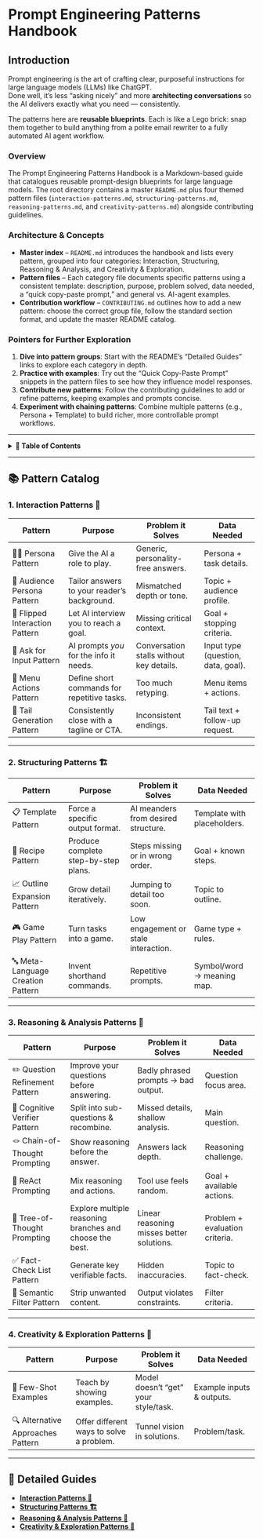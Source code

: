 # Prompt Engineering Patterns Handbook

## Introduction

Prompt engineering is the art of crafting clear, purposeful instructions for large language models (LLMs) like ChatGPT.  
Done well, it’s less “asking nicely” and more **architecting conversations** so the AI delivers exactly what you need — consistently.

The patterns here are **reusable blueprints**. Each is like a Lego brick: snap them together to build anything from a polite email rewriter to a fully automated AI agent workflow.

### Overview

The Prompt Engineering Patterns Handbook is a Markdown-based guide that
catalogues reusable prompt-design blueprints for large language models. The
root directory contains a master `README.md` plus four themed pattern files
(`interaction-patterns.md`, `structuring-patterns.md`,
`reasoning-patterns.md`, and `creativity-patterns.md`) alongside contributing
guidelines.

### Architecture & Concepts

- **Master index** – `README.md` introduces the handbook and lists every
  pattern, grouped into four categories: Interaction, Structuring, Reasoning &
  Analysis, and Creativity & Exploration.
- **Pattern files** – Each category file documents specific patterns using a
  consistent template: description, purpose, problem solved, data needed, a
  “quick copy-paste prompt,” and general vs. AI-agent examples.
- **Contribution workflow** – `CONTRIBUTING.md` outlines how to add a new
  pattern: choose the correct group file, follow the standard section format,
  and update the master README catalog.

### Pointers for Further Exploration

1. **Dive into pattern groups**: Start with the README’s “Detailed Guides”
   links to explore each category in depth.
2. **Practice with examples**: Try out the “Quick Copy-Paste Prompt” snippets
   in the pattern files to see how they influence model responses.
3. **Contribute new patterns**: Follow the contributing guidelines to add or
   refine patterns, keeping examples and prompts concise.
4. **Experiment with chaining patterns**: Combine multiple patterns (e.g.,
   Persona + Template) to build richer, more controllable prompt workflows.

---

<details>
<summary><strong>📜 Table of Contents</strong></summary>

### 1. Interaction Patterns 💬
- [Persona Pattern 🧑‍🎭](./interaction-patterns.md#persona-pattern-)
- [Audience Persona Pattern 👥](./interaction-patterns.md#audience-persona-pattern-)
- [Flipped Interaction Pattern 🔄](./interaction-patterns.md#flipped-interaction-pattern-)
- [Ask for Input Pattern 💌](./interaction-patterns.md#ask-for-input-pattern-)
- [Menu Actions Pattern 📜](./interaction-patterns.md#menu-actions-pattern-)
- [Tail Generation Pattern 🐾](./interaction-patterns.md#tail-generation-pattern-)

### 2. Structuring Patterns 🏗️
- [Template Pattern 📋](./structuring-patterns.md#template-pattern-)
- [Recipe Pattern 📜](./structuring-patterns.md#recipe-pattern-)
- [Outline Expansion Pattern 📈](./structuring-patterns.md#outline-expansion-pattern-)
- [Game Play Pattern 🎮](./structuring-patterns.md#game-play-pattern-)
- [Meta-Language Creation Pattern 🔤](./structuring-patterns.md#meta-language-creation-pattern-)

### 3. Reasoning & Analysis Patterns 🧠
- [Question Refinement Pattern ✏️](./reasoning-patterns.md#question-refinement-pattern-)
- [Cognitive Verifier Pattern 🧮](./reasoning-patterns.md#cognitive-verifier-pattern-)
- [Chain-of-Thought Prompting 🪢](./reasoning-patterns.md#chain-of-thought-prompting-)
- [ReAct Prompting 🤖](./reasoning-patterns.md#react-prompting-)
- [Tree-of-Thought Prompting 🌳](./reasoning-patterns.md#tree-of-thought-prompting-)
- [Fact-Check List Pattern ✅](./reasoning-patterns.md#fact-check-list-pattern-)
- [Semantic Filter Pattern 🚫](./reasoning-patterns.md#semantic-filter-pattern-)

### 4. Creativity & Exploration Patterns 🎨
- [Few-Shot Examples 🎯](./creativity-patterns.md#few-shot-examples-)
- [Alternative Approaches Pattern 🔍](./creativity-patterns.md#alternative-approaches-pattern-)

</details>

---

## 📚 Pattern Catalog

### **1. Interaction Patterns 💬**

| Pattern | Purpose | Problem it Solves | Data Needed |
|---------|---------|------------------|-------------|
| 🧑‍🎭 Persona Pattern | Give the AI a role to play. | Generic, personality-free answers. | Persona + task details. |
| 👥 Audience Persona Pattern | Tailor answers to your reader’s background. | Mismatched depth or tone. | Topic + audience profile. |
| 🔄 Flipped Interaction Pattern | Let AI interview you to reach a goal. | Missing critical context. | Goal + stopping criteria. |
| 💌 Ask for Input Pattern | AI prompts *you* for the info it needs. | Conversation stalls without key details. | Input type (question, data, goal). |
| 📜 Menu Actions Pattern | Define short commands for repetitive tasks. | Too much retyping. | Menu items + actions. |
| 🐾 Tail Generation Pattern | Consistently close with a tagline or CTA. | Inconsistent endings. | Tail text + follow-up request. |

---

### **2. Structuring Patterns 🏗️**

| Pattern | Purpose | Problem it Solves | Data Needed |
|---------|---------|------------------|-------------|
| 📋 Template Pattern | Force a specific output format. | AI meanders from desired structure. | Template with placeholders. |
| 📜 Recipe Pattern | Produce complete step-by-step plans. | Steps missing or in wrong order. | Goal + known steps. |
| 📈 Outline Expansion Pattern | Grow detail iteratively. | Jumping to detail too soon. | Topic to outline. |
| 🎮 Game Play Pattern | Turn tasks into a game. | Low engagement or stale interaction. | Game type + rules. |
| 🔤 Meta-Language Creation Pattern | Invent shorthand commands. | Repetitive prompts. | Symbol/word → meaning map. |

---

### **3. Reasoning & Analysis Patterns 🧠**

| Pattern | Purpose | Problem it Solves | Data Needed |
|---------|---------|------------------|-------------|
| ✏️ Question Refinement Pattern | Improve your questions before answering. | Badly phrased prompts → bad output. | Question focus area. |
| 🧮 Cognitive Verifier Pattern | Split into sub-questions & recombine. | Missed details, shallow analysis. | Main question. |
| 🪢 Chain-of-Thought Prompting | Show reasoning before the answer. | Answers lack depth. | Reasoning challenge. |
| 🤖 ReAct Prompting | Mix reasoning and actions. | Tool use feels random. | Goal + available actions. |
| 🌳 Tree-of-Thought Prompting | Explore multiple reasoning branches and choose the best. | Linear reasoning misses better solutions. | Problem + evaluation criteria. |
| ✅ Fact-Check List Pattern | Generate key verifiable facts. | Hidden inaccuracies. | Topic to fact-check. |
| 🚫 Semantic Filter Pattern | Strip unwanted content. | Output violates constraints. | Filter criteria. |

---

### **4. Creativity & Exploration Patterns 🎨**

| Pattern | Purpose | Problem it Solves | Data Needed |
|---------|---------|------------------|-------------|
| 🎯 Few-Shot Examples | Teach by showing examples. | Model doesn’t “get” your style/task. | Example inputs & outputs. |
| 🔍 Alternative Approaches Pattern | Offer different ways to solve a problem. | Tunnel vision in solutions. | Problem/task. |

---

## 🔗 Detailed Guides

- [**Interaction Patterns 💬**](./interaction-patterns.md)
- [**Structuring Patterns 🏗️**](./structuring-patterns.md)
- [**Reasoning & Analysis Patterns 🧠**](./reasoning-patterns.md)
- [**Creativity & Exploration Patterns 🎨**](./creativity-patterns.md)
